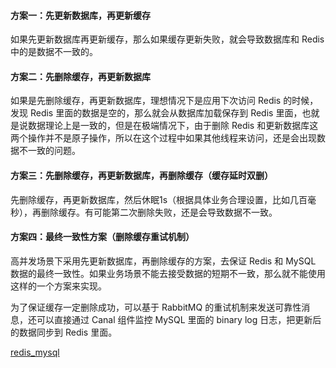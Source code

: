 #### 方案一：先更新数据库，再更新缓存
如果先更新数据库再更新缓存，那么如果缓存更新失败，就会导致数据库和 Redis 中的是数据不一致的。

#### 方案二：先删除缓存，再更新数据库
如果是先删除缓存，再更新数据库，理想情况下是应用下次访问 Redis 的时候，发现 Redis 里面的数据是空的，那么就会从数据库加载保存到 Redis 里面，也就是说数据理论上是一致的，但是在极端情况下，由于删除 Redis 和更新数据库这两个操作并不是原子操作，所以在这个过程中如果其他线程来访问，还是会出现数据不一致的问题。

#### 方案三：先删除缓存，再更新数据库，再删除缓存（缓存延时双删）
先删除缓存，再更新数据库，然后休眠1s（根据具体业务合理设置，比如几百毫秒），再删除缓存。有可能第二次删除失败，还是会导致数据不一致。

#### 方案四：最终一致性方案（删除缓存重试机制）
高并发场景下采用先更新数据库，再删除缓存的方案，去保证 Redis 和 MySQL 数据的最终一致性。如果业务场景不能去接受数据的短期不一致，那么就不能使用这样的一个方案来实现。

为了保证缓存一定删除成功，可以基于 RabbitMQ 的重试机制来发送可靠性消息，还可以直接通过 Canal 组件监控 MySQL 里面的 binary log 日志，把更新后的数据同步到 Redis 里面。

[redis_mysql](drawio/redis_mysql.drawio ':include :type=code')
